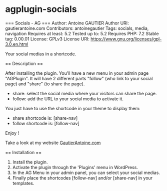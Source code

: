 # agplugin-socials
=== Socials - AG ===
Author: Antoine GAUTIER
Author URI: gautierantoine.com
Contributors: antoinegautier
Tags: socials, media, navigation
Requires at least: 5.2
Tested up to: 5.2
Requires PHP: 7.2
Stable tag: 0.00.01
License: GPLv3
License URI: https://www.gnu.org/licenses/gpl-3.0.en.html

Your social medias in a shortcode.

== Description ==

After installing the plugin. You'll have a new menu in your admin page "AGPlugin".
It will have 2 different parts "follow" (who link to your social page) and "share" (to share the page).

- share: select the social media where your visitors can share the page.
- follow: add the URL to your social media to activate it.

You just have to use the shortcode in your theme to display them:
- share shortcode is: [share-nav]
- follow shortcode is: [follow-nav]

Enjoy !

Take a look at my website [GautierAntoine.com](https://gautierantoine.com)

== Installation ==
1. Install the plugin.
2. Activate the plugin through the 'Plugins' menu in WordPress.
3. In the AG Menu in your admin panel, you can select your social medias.
4. Finally place the shortcodes [follow-nav] and/or [share-nav] in your templates.
